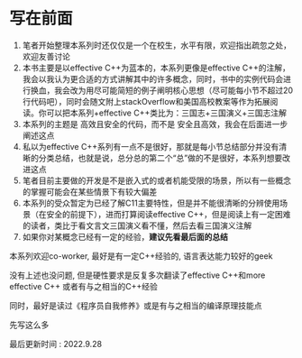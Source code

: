 # 写在前面

1. 笔者开始整理本系列时还仅仅是一个在校生，水平有限，欢迎指出疏忽之处，欢迎友善讨论
2. 本书主要是以effective C++为蓝本的，本系列更像是effective C++的注解，我会以我认为更合适的方式讲解其中的许多概念，同时，书中的实例代码会进行换血，我会改为用尽可能简短的例子阐明核心思想（尽可能每小节不超过20行代码吧），同时会随文附上stackOverflow和美国高校教案等作为拓展阅读。你可以把本系列+effective C++类比为：三国志+三国演义+三国志注解
3. 本系列的主题是 高效且安全的代码，而不是 安全且高效，我会在后面进一步阐述这点
4. 私以为effective C++系列有一点不是很好，那就是每小节总结部分并没有清晰的分类总结，也就是说，总分总的第二个“总”做的不是很好，本系列想要改进这点
5. 笔者目前主要做的开发是不是嵌入式的或者机能受限的场景，所以有一些概念的掌握可能会在某些情景下有较大偏差
6. 本系列的受众暂定为已经了解C11主要特性，但是并不能很清晰的分辨使用场景（在安全的前提下），进而打算阅读effective C++，但是阅读上有一定困难的读者，类比于看文言文三国演义看不懂，然后去看三国演义注解
7. 如果你对某概念已经有一定的经验，**建议先看最后面的总结**

本系列欢迎co-worker, 最好是有一定C++经验的, 语言表达能力较好的geek

没有上述也没问题, 但是硬性要求是反复多次翻读了effective C++和more effective C++ 或者有与之相当的C++经验

同时，最好是读过《程序员自我修养》或是有与之相当的编译原理技能点

先写这么多

最后更新时间 : 2022.9.28
